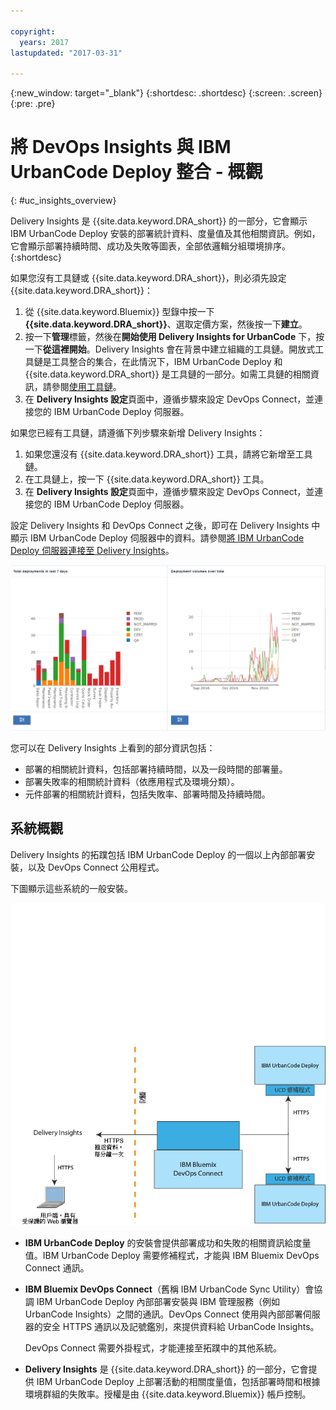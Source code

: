 ```yaml
---

copyright:
  years: 2017
lastupdated: "2017-03-31"

---
```


{:new_window: target="_blank"}
{:shortdesc: .shortdesc}
{:screen: .screen}
{:pre: .pre}

# 將 DevOps Insights 與 IBM UrbanCode Deploy 整合 - 概觀
{: #uc_insights_overview}

Delivery Insights 是 {{site.data.keyword.DRA_short}} 的一部分，它會顯示 IBM UrbanCode Deploy 安裝的部署統計資料、度量值及其他相關資訊。例如，它會顯示部署持續時間、成功及失敗等圖表，全部依邏輯分組環境排序。
{:shortdesc}

如果您沒有工具鏈或 {{site.data.keyword.DRA_short}}，則必須先設定 {{site.data.keyword.DRA_short}}：
1. 從 {{site.data.keyword.Bluemix}} 型錄中按一下 **{{site.data.keyword.DRA_short}}**、選取定價方案，然後按一下**建立**。
1. 按一下**管理**標籤，然後在**開始使用 Delivery Insights for UrbanCode** 下，按一下**從這裡開始**。Delivery Insights 會在背景中建立組織的工具鏈。開放式工具鏈是工具整合的集合，在此情況下，IBM UrbanCode Deploy 和 {{site.data.keyword.DRA_short}} 是工具鏈的一部分。如需工具鏈的相關資訊，請參閱[使用工具鏈](../ContinuousDelivery/toolchains_working.html)。
1. 在 **Delivery Insights 設定**頁面中，遵循步驟來設定 DevOps Connect，並連接您的 IBM UrbanCode Deploy 伺服器。
<!--  1. Set up a system to run DevOps Connect. See [prerequisites](uc_insights_prereqs.html).
  1. Download DevOps Connect, which is provided in a runnable JAR file.
  1. Copy the script from the **Delivery Insights Setup** page and run it. This command starts DevOps Connect with a token that allows it to connect to your organization on {{site.data.keyword.Bluemix}}.
  1. Connect your IBM UrbanCode Deploy servers to DevOps connect. See [Connecting IBM UrbanCode Deploy servers to Delivery Insights](uc_insights_connect_ucd.html). -->


如果您已經有工具鏈，請遵循下列步驟來新增 Delivery Insights：
1. 如果您還沒有 {{site.data.keyword.DRA_short}} 工具，請將它新增至工具鏈。
1. 在工具鏈上，按一下 {{site.data.keyword.DRA_short}} 工具。
1. 在 **Delivery Insights 設定**頁面中，遵循步驟來設定 DevOps Connect，並連接您的 IBM UrbanCode Deploy 伺服器。

設定 Delivery Insights 和 DevOps Connect 之後，即可在 Delivery Insights 中顯示 IBM UrbanCode Deploy 伺服器中的資料。請參閱[將 IBM UrbanCode Deploy 伺服器連接至 Delivery Insights](uc_insights_connect_ucd.html)。

<!-- 
For questions or issues, see the [questions forum](https://developer.ibm.com/answers/?community=urbancode).
--> 

![根據 UrbanCode Insights 示範資料的兩個圖表](images/uc_insights_demo_data.gif)

您可以在 Delivery Insights 上看到的部分資訊包括：

- 部署的相關統計資料，包括部署持續時間，以及一段時間的部署量。
- 部署失敗率的相關統計資料（依應用程式及環境分類）。
- 元件部署的相關統計資料，包括失敗率、部署時間及持續時間。

## 系統概觀

Delivery Insights 的拓蹼包括 IBM UrbanCode Deploy <!-- (and optionally IBM UrbanCode Release) --> 的一個以上內部部署安裝，以及 DevOps Connect 公用程式。

下圖顯示這些系統的一般安裝。

![UrbanCode Insights（包括客戶內部部署系統及 IBM Cloud Services）的拓蹼概觀](images/uc_insights_overview_topology_multi_ucd.png)

- **IBM UrbanCode Deploy** 的安裝會提供部署成功和失敗的相關資訊給度量值。IBM UrbanCode Deploy 需要修補程式，才能與 IBM Bluemix DevOps Connect 通訊。

<!--
- **IBM UrbanCode Release** is an optional part of the topology. You can use the environment mappings in IBM UrbanCode Release to set logical environments for reports.

-->

- **IBM Bluemix DevOps Connect**（舊稱 IBM UrbanCode Sync Utility）會協調 IBM UrbanCode Deploy <!-- and IBM UrbanCode Release --> 內部部署安裝與 IBM 管理服務（例如 UrbanCode Insights）之間的通訊。DevOps Connect 使用與內部部署伺服器的安全 HTTPS 通訊以及記號鑑別，來提供資料給 UrbanCode Insights。

  DevOps Connect 需要外掛程式，才能連接至拓蹼中的其他系統。

- **Delivery Insights** 是 {{site.data.keyword.DRA_short}} 的一部分，它會提供 IBM UrbanCode Deploy 上部署活動的相關度量值，包括部署時間和根據環境群組的失敗率。授權是由 {{site.data.keyword.Bluemix}} 帳戶控制。
